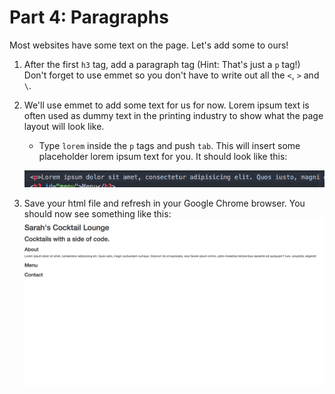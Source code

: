 # Part 4: Paragraphs
Most websites have some text on the page. Let's add some to ours!

1. After the first `h3` tag, add a paragraph tag (Hint: That's just a `p` tag!) Don't forget to use emmet so you don't have to write out all the `<`, `>` and `\`.

2. We'll use emmet to add some text for us for now.  Lorem ipsum text is often used as dummy text in the printing industry to show what the page layout will look like.

    * Type `lorem` inside the `p` tags and push `tab`.  This will insert some placeholder lorem ipsum text for you. It should look like this: 
    
    ![](assets/lorem.png)

3. Save your html file and refresh in your Google Chrome browser. You should now see something like this: 
![](/assets/firstCheckpoint.png)
